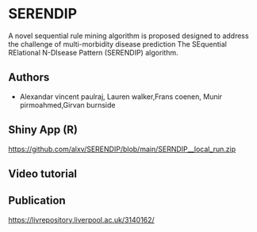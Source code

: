 # SERENDIP
A novel sequential rule mining algorithm is proposed designed to address the challenge of multi-morbidity disease prediction
 The SEquential RElational N-DIsease Pattern (SERENDIP) algorithm.


## Authors

- Alexandar vincent paulraj, Lauren walker,Frans coenen, Munir pirmoahmed,Girvan burnside

## Shiny App (R)
https://github.com/alxv/SERENDIP/blob/main/SERNDIP__local_run.zip

## Video tutorial
## Publication

https://livrepository.liverpool.ac.uk/3140162/
